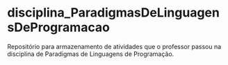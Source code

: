 # disciplina_ParadigmasDeLinguagensDeProgramacao
Repositório para armazenamento de atividades que o professor passou na disciplina de Paradigmas de Linguagens de Programação.

